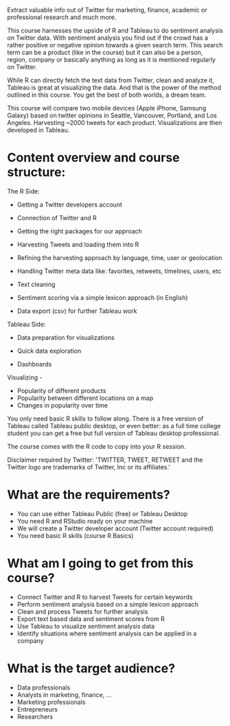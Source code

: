 Extract valuable info out of Twitter for marketing, finance, academic or professional research and much more.

This course harnesses the upside of R and Tableau to do sentiment analysis on Twitter data. With sentiment analysis you find out if the crowd has a rather positive or negative opinion towards a given search term. This search term can be a product (like in the course) but it can also be a person, region, company or basically anything as long as it is mentioned regularly on Twitter.

While R can directly fetch the text data from Twitter, clean and analyze it, Tableau is great at visualizing the data. And that is the power of the method outlined in this course. You get the best of both worlds, a dream team.

This course will compare two mobile devices (Apple iPhone, Samsung Galaxy) based on twitter opinions in Seattle, Vancouver, Portland, and Los Angeles. Harvesting ~2000 tweets for each product. Visualizations are then developed in Tableau.

# Content overview and course structure:

The R Side:

* Getting a Twitter developers account

* Connection of Twitter and R

* Getting the right packages for our approach

* Harvesting Tweets and loading them into R

* Refining the harvesting approach by language, time, user or geolocation

* Handling Twitter meta data like: favorites, retweets, timelines, users, etc

* Text cleaning

* Sentiment scoring via a simple lexicon approach (in English)

* Data export (csv) for further Tableau work

Tableau Side:

* Data preparation for visualizations

* Quick data exploration

* Dashboards

Visualizing - 

* Popularity of different products
* Popularity between different locations on a map
* Changes in popularity over time

You only need basic R skills to follow along. There is a free version of Tableau called Tableau public desktop, or even better: as a full time college student you can get a free but full version of Tableau desktop professional.

The course comes with the R code to copy into your R session.

Disclaimer required by Twitter: 'TWITTER, TWEET, RETWEET and the Twitter logo are trademarks of Twitter, Inc or its affiliates.'

# What are the requirements?

* You can use either Tableau Public (free) or Tableau Desktop
* You need R and RStudio ready on your machine
* We will create a Twitter developer account (Twitter account required)
* You need basic R skills (course R Basics)

# What am I going to get from this course?

* Connect Twitter and R to harvest Tweets for certain keywords
* Perform sentiment analysis based on a simple lexicon approach
* Clean and process Tweets for further analysis
* Export text based data and sentiment scores from R
* Use Tableau to visualize sentiment analysis data
* Identify situations where sentiment analysis can be applied in a company

# What is the target audience?

* Data professionals
* Analysts in marketing, finance, ...
* Marketing professionals
* Entrepreneurs
* Researchers

